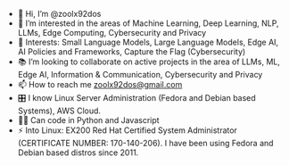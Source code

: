 - 👋 Hi, I’m @zoolx92dos
- 🤖 I’m interested in the areas of Machine Learning, Deep Learning, NLP, LLMs, Edge Computing, Cybersecurity and Privacy
- 🌱 Interests: Small Language Models, Large Language Models, Edge AI, AI Policies and Frameworks, Capture the Flag (Cybersecurity)
- 📚 I’m looking to collaborate on active projects in the area of LLMs, ML, Edge AI, Information & Communication, Cybersecurity and Privacy
- 📫 How to reach me zoolx92dos@gmail.com
- 🎛️ I know Linux Server Administration (Fedora and Debian based Systems), AWS Cloud.
- 👨‍💻 Can code in Python and Javascript 
- ⚡ Into Linux: EX200 Red Hat Certified System Administrator (CERTIFICATE NUMBER: 170-140-206). I have been using Fedora and Debian based distros since 2011. 
<!---
zoolx92dos/zoolx92dos is a ✨ special ✨ repository because its `README.md` (this file) appears on your GitHub profile.
You can click the Preview link to take a look at your changes.
--->
